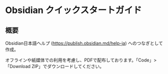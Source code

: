# Obsidian クイックスタートガイド

## 概要

Obsidian日本語ヘルプ (https://publish.obsidian.md/help-ja) へのつなぎとして作成。

オフラインや紙媒体での利用を考慮し、PDFで配布しております。「Code」> 「Download ZIP」でダウンロードしてください。

